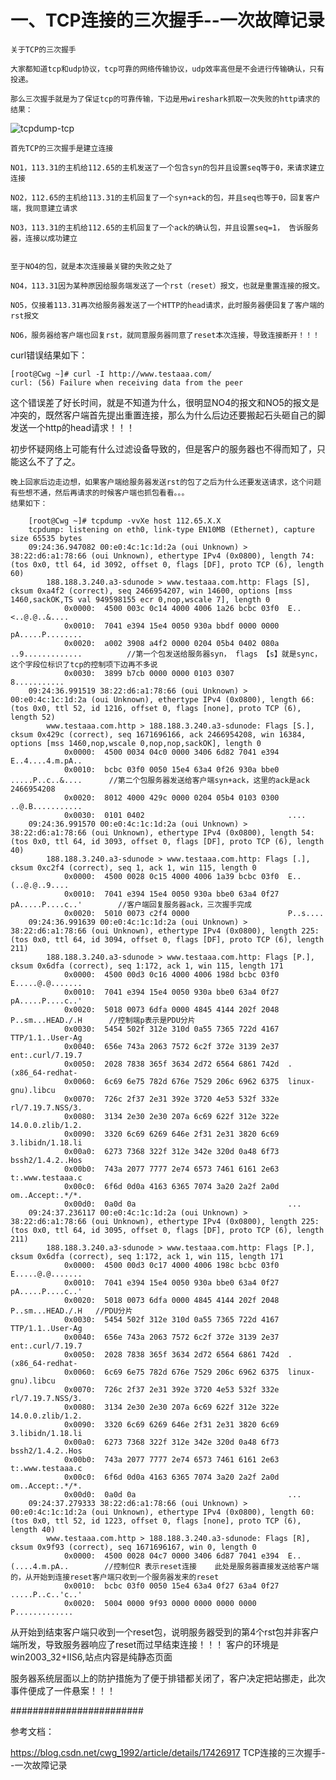 # 一、TCP连接的三次握手--一次故障记录

    关于TCP的三次握手

    大家都知道tcp和udp协议，tcp可靠的网络传输协议，udp效率高但是不会进行传输确认，只有投递。

    那么三次握手就是为了保证tcp的可靠传输，下边是用wireshark抓取一次失败的http请求的结果：

  ![tcpdump-tcp](https://github.com/Lancger/opslinux/blob/master/images/tcpdump-tcp.jpg)

    首先TCP的三次握手是建立连接

    NO1，113.31的主机给112.65的主机发送了一个包含syn的包并且设置seq等于0，来请求建立连接

    NO2，112.65的主机给113.31的主机回复了一个syn+ack的包，并且seq也等于0，回复客户端，我同意建立请求

    NO3，113.31的主机给112.65的主机回复了一个ack的确认包，并且设置seq=1， 告诉服务器，连接以成功建立


    至于NO4的包，就是本次连接最关键的失败之处了

    NO4，113.31因为某种原因给服务端发送了一个rst（reset）报文，也就是重置连接的报文。

    NO5，仅接着113.31再次给服务器发送了一个HTTP的head请求，此时服务器便回复了客户端的rst报文

    NO6，服务器给客户端也回复rst，就同意服务器同意了reset本次连接，导致连接断开！！！


curl错误结果如下：

```
[root@Cwg ~]# curl -I http://www.testaaa.com/
curl: (56) Failure when receiving data from the peer

```

这个错误差了好长时间，就是不知道为什么，很明显NO4的报文和NO5的报文是冲突的，既然客户端首先提出重置连接，那么为什么后边还要搬起石头砸自己的脚发送一个http的head请求！！！

初步怀疑网络上可能有什么过滤设备导致的，但是客户的服务器也不得而知了，只能这么不了了之。

```
晚上回家后边走边想，如果客户端给服务器发送rst的包了之后为什么还要发送请求，这个问题有些想不通，然后再请求的时候客户端也抓包看看。。。
结果如下：

    [root@Cwg ~]# tcpdump -vvXe host 112.65.X.X
    tcpdump: listening on eth0, link-type EN10MB (Ethernet), capture size 65535 bytes
    09:24:36.947082 00:e0:4c:1c:1d:2a (oui Unknown) > 38:22:d6:a1:78:66 (oui Unknown), ethertype IPv4 (0x0800), length 74: (tos 0x0, ttl 64, id 3092, offset 0, flags [DF], proto TCP (6), length 60)
        188.188.3.240.a3-sdunode > www.testaaa.com.http: Flags [S], cksum 0xa4f2 (correct), seq 2466954207, win 14600, options [mss 1460,sackOK,TS val 949598155 ecr 0,nop,wscale 7], length 0
            0x0000:  4500 003c 0c14 4000 4006 1a26 bcbc 03f0  E..<..@.@..&....
            0x0010:  7041 e394 15e4 0050 930a bbdf 0000 0000  pA.....P........
            0x0020:  a002 3908 a4f2 0000 0204 05b4 0402 080a  ..9.............          //第一个包发送给服务器syn， flags 【s】就是sync，这个字段位标识了tcp的控制项下边再不多说
            0x0030:  3899 b7cb 0000 0000 0103 0307            8...........
    09:24:36.991519 38:22:d6:a1:78:66 (oui Unknown) > 00:e0:4c:1c:1d:2a (oui Unknown), ethertype IPv4 (0x0800), length 66: (tos 0x0, ttl 52, id 1216, offset 0, flags [none], proto TCP (6), length 52)
        www.testaaa.com.http > 188.188.3.240.a3-sdunode: Flags [S.], cksum 0x429c (correct), seq 1671696166, ack 2466954208, win 16384, options [mss 1460,nop,wscale 0,nop,nop,sackOK], length 0
            0x0000:  4500 0034 04c0 0000 3406 6d82 7041 e394  E..4....4.m.pA..
            0x0010:  bcbc 03f0 0050 15e4 63a4 0f26 930a bbe0  .....P..c..&....      //第二个包服务器发送给客户端syn+ack，这里的ack是ack 2466954208
            0x0020:  8012 4000 429c 0000 0204 05b4 0103 0300  ..@.B...........
            0x0030:  0101 0402                                ....
    09:24:36.991570 00:e0:4c:1c:1d:2a (oui Unknown) > 38:22:d6:a1:78:66 (oui Unknown), ethertype IPv4 (0x0800), length 54: (tos 0x0, ttl 64, id 3093, offset 0, flags [DF], proto TCP (6), length 40)
        188.188.3.240.a3-sdunode > www.testaaa.com.http: Flags [.], cksum 0xc2f4 (correct), seq 1, ack 1, win 115, length 0
            0x0000:  4500 0028 0c15 4000 4006 1a39 bcbc 03f0  E..(..@.@..9....
            0x0010:  7041 e394 15e4 0050 930a bbe0 63a4 0f27  pA.....P....c..'        //客户端回复服务器ack，三次握手完成
            0x0020:  5010 0073 c2f4 0000                      P..s....
    09:24:36.991639 00:e0:4c:1c:1d:2a (oui Unknown) > 38:22:d6:a1:78:66 (oui Unknown), ethertype IPv4 (0x0800), length 225: (tos 0x0, ttl 64, id 3094, offset 0, flags [DF], proto TCP (6), length 211)
        188.188.3.240.a3-sdunode > www.testaaa.com.http: Flags [P.], cksum 0x6dfa (correct), seq 1:172, ack 1, win 115, length 171
            0x0000:  4500 00d3 0c16 4000 4006 198d bcbc 03f0  E.....@.@.......
            0x0010:  7041 e394 15e4 0050 930a bbe0 63a4 0f27  pA.....P....c..'
            0x0020:  5018 0073 6dfa 0000 4845 4144 202f 2048  P..sm...HEAD./.H      //控制端p表示是PDU分片
            0x0030:  5454 502f 312e 310d 0a55 7365 722d 4167  TTP/1.1..User-Ag
            0x0040:  656e 743a 2063 7572 6c2f 372e 3139 2e37  ent:.curl/7.19.7
            0x0050:  2028 7838 365f 3634 2d72 6564 6861 742d  .(x86_64-redhat-
            0x0060:  6c69 6e75 782d 676e 7529 206c 6962 6375  linux-gnu).libcu
            0x0070:  726c 2f37 2e31 392e 3720 4e53 532f 332e  rl/7.19.7.NSS/3.
            0x0080:  3134 2e30 2e30 207a 6c69 622f 312e 322e  14.0.0.zlib/1.2.
            0x0090:  3320 6c69 6269 646e 2f31 2e31 3820 6c69  3.libidn/1.18.li
            0x00a0:  6273 7368 322f 312e 342e 320d 0a48 6f73  bssh2/1.4.2..Hos
            0x00b0:  743a 2077 7777 2e74 6573 7461 6161 2e63  t:.www.testaaa.c
            0x00c0:  6f6d 0d0a 4163 6365 7074 3a20 2a2f 2a0d  om..Accept:.*/*.
            0x00d0:  0a0d 0a                                  ...
    09:24:37.236117 00:e0:4c:1c:1d:2a (oui Unknown) > 38:22:d6:a1:78:66 (oui Unknown), ethertype IPv4 (0x0800), length 225: (tos 0x0, ttl 64, id 3095, offset 0, flags [DF], proto TCP (6), length 211)
        188.188.3.240.a3-sdunode > www.testaaa.com.http: Flags [P.], cksum 0x6dfa (correct), seq 1:172, ack 1, win 115, length 171
            0x0000:  4500 00d3 0c17 4000 4006 198c bcbc 03f0  E.....@.@.......
            0x0010:  7041 e394 15e4 0050 930a bbe0 63a4 0f27  pA.....P....c..'
            0x0020:  5018 0073 6dfa 0000 4845 4144 202f 2048  P..sm...HEAD./.H   //PDU分片
            0x0030:  5454 502f 312e 310d 0a55 7365 722d 4167  TTP/1.1..User-Ag
            0x0040:  656e 743a 2063 7572 6c2f 372e 3139 2e37  ent:.curl/7.19.7
            0x0050:  2028 7838 365f 3634 2d72 6564 6861 742d  .(x86_64-redhat-
            0x0060:  6c69 6e75 782d 676e 7529 206c 6962 6375  linux-gnu).libcu
            0x0070:  726c 2f37 2e31 392e 3720 4e53 532f 332e  rl/7.19.7.NSS/3.
            0x0080:  3134 2e30 2e30 207a 6c69 622f 312e 322e  14.0.0.zlib/1.2.
            0x0090:  3320 6c69 6269 646e 2f31 2e31 3820 6c69  3.libidn/1.18.li
            0x00a0:  6273 7368 322f 312e 342e 320d 0a48 6f73  bssh2/1.4.2..Hos
            0x00b0:  743a 2077 7777 2e74 6573 7461 6161 2e63  t:.www.testaaa.c
            0x00c0:  6f6d 0d0a 4163 6365 7074 3a20 2a2f 2a0d  om..Accept:.*/*.
            0x00d0:  0a0d 0a                                  ...
    09:24:37.279333 38:22:d6:a1:78:66 (oui Unknown) > 00:e0:4c:1c:1d:2a (oui Unknown), ethertype IPv4 (0x0800), length 60: (tos 0x0, ttl 52, id 1223, offset 0, flags [none], proto TCP (6), length 40)
        www.testaaa.com.http > 188.188.3.240.a3-sdunode: Flags [R], cksum 0x9f93 (correct), seq 1671696167, win 0, length 0
            0x0000:  4500 0028 04c7 0000 3406 6d87 7041 e394  E..(....4.m.pA..        //控制位R 表示reset连接    此处是服务器直接发送给客户端的，从开始到连接reset客户端只收到一个服务器发来的reset
            0x0010:  bcbc 03f0 0050 15e4 63a4 0f27 63a4 0f27  .....P..c..'c..'
            0x0020:  5004 0000 9f93 0000 0000 0000 0000       P.............
```

 从开始到结束客户端只收到一个reset包，说明服务器受到的第4个rst包并非客户端所发，导致服务器响应了reset而过早结束连接！！！
客户的环境是win2003_32+IIS6,站点内容是纯静态页面

服务器系统层面以上的防护措施为了便于排错都关闭了，客户决定把站挪走，此次事件便成了一件悬案！！！

########################


参考文档：

https://blog.csdn.net/cwg_1992/article/details/17426917   TCP连接的三次握手--一次故障记录
